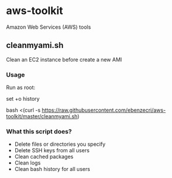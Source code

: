 # aws-toolkit
Amazon Web Services (AWS) tools

## cleanmyami.sh
Clean an EC2 instance before create a new AMI

### Usage
Run as root:

set +o history

bash <(curl -s https://raw.githubusercontent.com/ebenzecri/aws-toolkit/master/cleanmyami.sh)

### What this script does?

* Delete files or directories you specify
* Delete SSH keys from all users
* Clean cached packages
* Clean logs
* Clean bash history for all users
